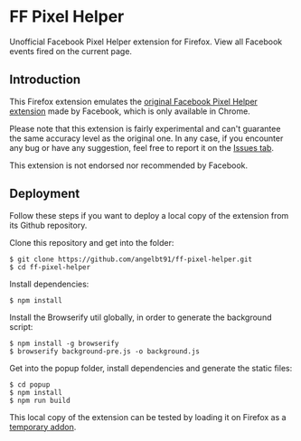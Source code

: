 # FF Pixel Helper

Unofficial Facebook Pixel Helper extension for Firefox. View all Facebook events fired on the current page.

## Introduction

This Firefox extension emulates the [original Facebook Pixel Helper extension](https://chrome.google.com/webstore/detail/facebook-pixel-helper/fdgfkebogiimcoedlicjlajpkdmockpc) made by Facebook, which is only available in Chrome.

Please note that this extension is fairly experimental and can't guarantee the same accuracy level as the original one. In any case, if you encounter any bug or have any suggestion, feel free to report it on the [Issues tab](https://github.com/angelbt91/ff-pixel-helper/issues). 

This extension is not endorsed nor recommended by Facebook.

## Deployment

Follow these steps if you want to deploy a local copy of the extension from its Github repository.

Clone this repository and get into the folder:
```
$ git clone https://github.com/angelbt91/ff-pixel-helper.git
$ cd ff-pixel-helper
```


Install dependencies:

`$ npm install`

Install the Browserify util globally, in order to generate the background script:
```
$ npm install -g browserify
$ browserify background-pre.js -o background.js
```

Get into the popup folder, install dependencies and generate the static files:
``` 
$ cd popup
$ npm install
$ npm run build
```

This local copy of the extension can be tested by loading it on Firefox as a [temporary addon](https://extensionworkshop.com/documentation/develop/temporary-installation-in-firefox/).